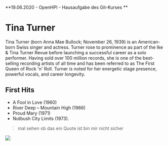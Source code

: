 **19.06.2020 - OpenHPI - Hausaufgabe des Git-Kurses **


# Tina Turner

Tina Turner (born Anna Mae Bullock; November 26, 1939) is an American-born Swiss singer and actress. Turner rose to prominence as part of the Ike & Tina Turner Revue before launching a successful career as a solo performer. Having sold over 100 million records, she is one of the best-selling recording artists of all time and has been referred to as The First Queen of Rock 'n' Roll. Turner is noted for her energetic stage presence, powerful vocals, and career longevity. 

## First Hits
* A Fool in Love (1960)
* River Deep – Mountain High (1966)
* Proud Mary (1971)
* Nutbush City Limits (1973).
 
> mal sehen ob das ein Quote ist
> bin mir nicht sicher 

<img src="https://upload.wikimedia.org/wikipedia/commons/thumb/9/96/Tina_Turner_50th_Anniversary_Tour.jpg/500px-Tina_Turner_50th_Anniversary_Tour.jpg">